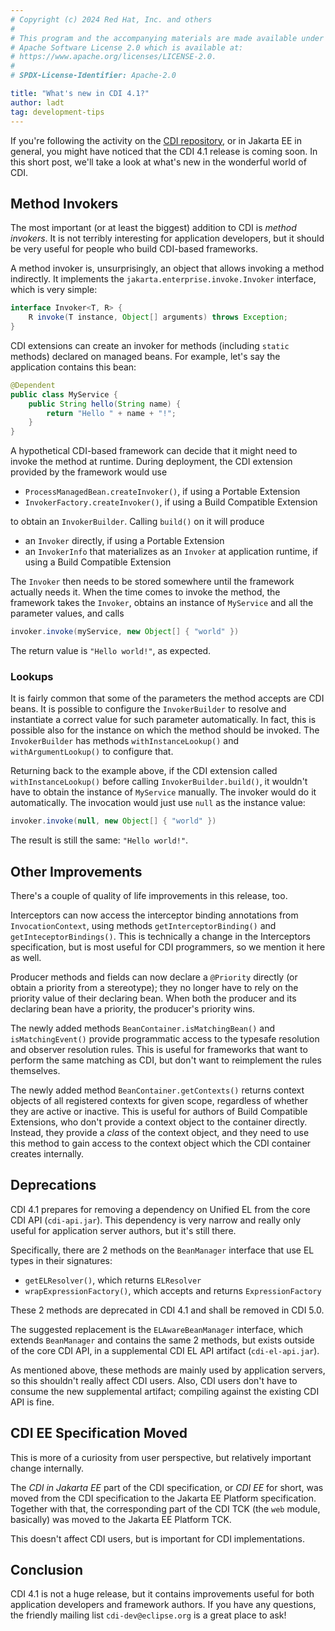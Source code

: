 ```yaml
---
# Copyright (c) 2024 Red Hat, Inc. and others
#
# This program and the accompanying materials are made available under the
# Apache Software License 2.0 which is available at:
# https://www.apache.org/licenses/LICENSE-2.0.
#
# SPDX-License-Identifier: Apache-2.0

title: "What's new in CDI 4.1?"
author: ladt
tag: development-tips
---
```


If you're following the activity on the [CDI repository](https://github.com/jakartaee/cdi/), or in Jakarta EE in general, you might have noticed that the CDI 4.1 release is coming soon.
In this short post, we'll take a look at what's new in the wonderful world of CDI.

## Method Invokers

The most important (or at least the biggest) addition to CDI is _method invokers_.
It is not terribly interesting for application developers, but it should be very useful for people who build CDI-based frameworks.

A method invoker is, unsurprisingly, an object that allows invoking a method indirectly.
It implements the `jakarta.enterprise.invoke.Invoker` interface, which is very simple:

```java
interface Invoker<T, R> {
    R invoke(T instance, Object[] arguments) throws Exception;
}
```

CDI extensions can create an invoker for methods (including `static` methods) declared on managed beans.
For example, let's say the application contains this bean:

```java
@Dependent
public class MyService {
    public String hello(String name) {
        return "Hello " + name + "!";
    }
}
```

A hypothetical CDI-based framework can decide that it might need to invoke the method at runtime.
During deployment, the CDI extension provided by the framework would use

- `ProcessManagedBean.createInvoker()`, if using a Portable Extension
- `InvokerFactory.createInvoker()`, if using a Build Compatible Extension

to obtain an `InvokerBuilder`. Calling `build()` on it will produce

- an `Invoker` directly, if using a Portable Extension
- an `InvokerInfo` that materializes as an `Invoker` at application runtime, if using a Build Compatible Extension

The `Invoker` then needs to be stored somewhere until the framework actually needs it.
When the time comes to invoke the method, the framework takes the `Invoker`, obtains an instance of `MyService` and all the parameter values, and calls

```java
invoker.invoke(myService, new Object[] { "world" })
```

The return value is `"Hello world!"`, as expected.

### Lookups

It is fairly common that some of the parameters the method accepts are CDI beans.
It is possible to configure the `InvokerBuilder` to resolve and instantiate a correct value for such parameter automatically.
In fact, this is possible also for the instance on which the method should be invoked.
The `InvokerBuilder` has methods `withInstanceLookup()` and `withArgumentLookup()` to configure that.

Returning back to the example above, if the CDI extension called `withInstanceLookup()` before calling `InvokerBuilder.build()`, it wouldn't have to obtain the instance of `MyService` manually.
The invoker would do it automatically.
The invocation would just use `null` as the instance value:

```java
invoker.invoke(null, new Object[] { "world" })
```

The result is still the same: `"Hello world!"`.

## Other Improvements

There's a couple of quality of life improvements in this release, too.

Interceptors can now access the interceptor binding annotations from `InvocationContext`, using methods `getInterceptorBinding()` and `getInteceptorBindings()`.
This is technically a change in the Interceptors specification, but is most useful for CDI programmers, so we mention it here as well. 

Producer methods and fields can now declare a `@Priority` directly (or obtain a priority from a stereotype); they no longer have to rely on the priority value of their declaring bean.
When both the producer and its declaring bean have a priority, the producer's priority wins.

The newly added methods `BeanContainer.isMatchingBean()` and `isMatchingEvent()` provide programmatic access to the typesafe resolution and observer resolution rules.
This is useful for frameworks that want to perform the same matching as CDI, but don't want to reimplement the rules themselves.

The newly added method `BeanContainer.getContexts()` returns context objects of all registered contexts for given scope, regardless of whether they are active or inactive.
This is useful for authors of Build Compatible Extensions, who don't provide a context object to the container directly.
Instead, they provide a _class_ of the context object, and they need to use this method to gain access to the context object which the CDI container creates internally.

## Deprecations

CDI 4.1 prepares for removing a dependency on Unified EL from the core CDI API (`cdi-api.jar`).
This dependency is very narrow and really only useful for application server authors, but it's still there.

Specifically, there are 2 methods on the `BeanManager` interface that use EL types in their signatures:

- `getELResolver()`, which returns `ELResolver`
- `wrapExpressionFactory()`, which accepts and returns `ExpressionFactory`

These 2 methods are deprecated in CDI 4.1 and shall be removed in CDI 5.0.

The suggested replacement is the `ELAwareBeanManager` interface, which extends `BeanManager` and contains the same 2 methods, but exists outside of the core CDI API, in a supplemental CDI EL API artifact (`cdi-el-api.jar`).

As mentioned above, these methods are mainly used by application servers, so this shouldn't really affect CDI users.
Also, CDI users don't have to consume the new supplemental artifact; compiling against the existing CDI API is fine.

## CDI EE Specification Moved

This is more of a curiosity from user perspective, but relatively important change internally.

The _CDI in Jakarta EE_ part of the CDI specification, or _CDI EE_ for short, was moved from the CDI specification to the Jakarta EE Platform specification.
Together with that, the corresponding part of the CDI TCK (the `web` module, basically) was moved to the Jakarta EE Platform TCK.

This doesn't affect CDI users, but is important for CDI implementations.

## Conclusion

CDI 4.1 is not a huge release, but it contains improvements useful for both application developers and framework authors.
If you have any questions, the friendly mailing list `cdi-dev@eclipse.org` is a great place to ask!
